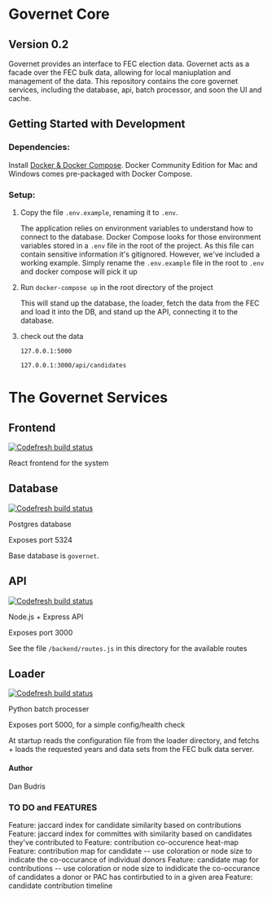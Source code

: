 # Governet Core
## Version 0.2
Governet provides an interface to FEC election data.
Governet acts as a facade over the FEC bulk data, allowing for local maniuplation and management of the data.
This repository contains the core governet services, including the database, api, batch processor, and soon the UI and cache.

## Getting Started with Development
### Dependencies: 
Install [Docker & Docker Compose](https://docs.docker.com/install/).  Docker Community Edition for Mac and Windows comes pre-packaged with Docker Compose. 

### Setup:
1. Copy the file `.env.example`, renaming it to `.env`.

   The application relies on environment variables to understand how to connect to the database. Docker Compose looks for those environment variables stored in a `.env` file in the root of the project.  As this file can contain sensitive information it's gitignored.  However, we've included a working example.  Simply rename the `.env.example` file in the root to `.env` and docker compose will pick it up

2. Run `docker-compose up` in the root directory of the project

   This will stand up the database, the loader, fetch the data from the FEC and load it into the DB, and stand up the API, connecting it to the database.  

3. check out the data

   `127.0.0.1:5000`

   `127.0.0.1:3000/api/candidates`

# The Governet Services
## Frontend
[![Codefresh build status]( https://g.codefresh.io/api/badges/pipeline/danbudris/governet%2FgovernetCore%2FgovernetCoreFrontend?type=cf-1)]( https://g.codefresh.io/public/accounts/danbudris/pipelines/governet/governetCore/governetCoreFrontend)

React frontend for the system

## Database
[![Codefresh build status]( https://g.codefresh.io/api/badges/pipeline/danbudris/governet%2FgovernetCore%2FgovernetCoreDatabase?type=cf-1)]( https://g.codefresh.io/public/accounts/danbudris/pipelines/governet/governetCore/governetCoreDatabase)

Postgres database

Exposes port 5324

Base database is `governet`.

## API
[![Codefresh build status]( https://g.codefresh.io/api/badges/pipeline/danbudris/governet%2FgovernetCore%2FgovernetCoreBackend?type=cf-1)]( https://g.codefresh.io/public/accounts/danbudris/pipelines/governet/governetCore/governetCoreBackend)

Node.js + Express API

Exposes port 3000

See the file `/backend/routes.js` in this directory for the available routes

## Loader
[![Codefresh build status]( https://g.codefresh.io/api/badges/pipeline/danbudris/governet%2FgovernetCore%2FgovernetCoreLoader?type=cf-1)]( https://g.codefresh.io/public/accounts/danbudris/pipelines/governet/governetCore/governetCoreLoader)

Python batch processer

Exposes port 5000, for a simple config/health check

At startup reads the configuration file from the loader directory, and fetchs + loads the requested years and data sets from the FEC bulk data server. 

#### Author
Dan Budris


### TO DO and FEATURES
Feature: jaccard index for candidate similarity based on contributions
Feature: jaccard index for committes with similarity based on candidates they've contributed to
Feature: contribution co-occurence heat-map
Feature: contribution map for candidate -- use coloration or node size to indicate the co-occurance of individual donors
Feature: candidate map for contributions -- use coloration or node size to indidicate the co-occurance of candidates a donor or PAC has contirbutied to in a given area
Feature: candidate contribution timeline